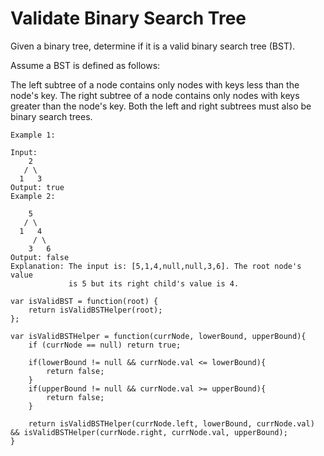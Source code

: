 # Validate Binary Search Tree

Given a binary tree, determine if it is a valid binary search tree (BST).

Assume a BST is defined as follows:

The left subtree of a node contains only nodes with keys less than the node's key.
The right subtree of a node contains only nodes with keys greater than the node's key.
Both the left and right subtrees must also be binary search trees.

```
Example 1:

Input:
    2
   / \
  1   3
Output: true 
Example 2:

    5
   / \
  1   4
     / \
    3   6
Output: false
Explanation: The input is: [5,1,4,null,null,3,6]. The root node's value
             is 5 but its right child's value is 4.
```


```
var isValidBST = function(root) {
    return isValidBSTHelper(root);
};

var isValidBSTHelper = function(currNode, lowerBound, upperBound){
    if (currNode == null) return true;

    if(lowerBound != null && currNode.val <= lowerBound){
        return false;
    }
    if(upperBound != null && currNode.val >= upperBound){
        return false;
    }

    return isValidBSTHelper(currNode.left, lowerBound, currNode.val) && isValidBSTHelper(currNode.right, currNode.val, upperBound);
}
```
